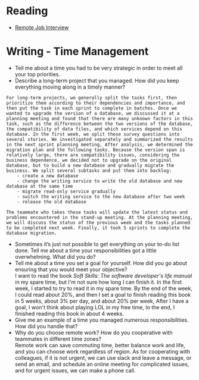 # Reading

- [Remote Job Interview](https://www.themuse.com/advice/interview-questions-remote-work )


# Writing - Time Management

- Tell me about a time you had to be very strategic in order to meet all your top priorities.
- Describe a long-term project that you managed. How did you keep everything moving along in a timely manner? 
``` 
For long-term projects, we generally split the tasks first, then prioritize them according to their dependencies and importance, and then put the task in each sprint to complete in batches. Once we wanted to upgrade the version of a database, we discussed it at a planning meeting and found that there are many unknown factors in this task, such as the difference between the two versions of the database, the compatibility of data files, and which services depend on this database. In the first week, we split these survey questions into several stories. We investigated separately and summarized the results in the next sprint planning meeting, After analysis, we determined the migration plan and the following tasks. Because the version span is relatively large, there are compatibility issues, considering the business dependence, we decided not to upgrade on the original database, but to build a new database and gradually migrate the business. We split several subtasks and put them into backlog:
    - create a new database
    - change the writing service to write the old database and new database at the same time
    - migrate read-only service gradually
    - switch the writing service to the new database after two week
    - release the old database

The teammate who takes these tasks will update the latest status and problems encountered in the stand-up meeting. At the planning meeting, we will discuss the status of the previous week and the tasks planned to be completed next week. Finally, it took 5 sprints to complete the database migration.
```
- Sometimes it’s just not possible to get everything on your to-do list done. Tell me about a time your responsibilities got a little overwhelming. What did you do?
- Tell me about a time you set a goal for yourself. How did you go about ensuring that you would meet your objective?  
I want to read the book *Soft Skills: The software developer's life manual* in my spare time, but I'm not sure how long I can finish it. In the first week, I started to try to read it in my spare time. By the end of the week, I could read about 20%, and then I set a goal to finish reading this book in 5 weeks, about 3% per day, and about 20% per week, After I have a goal, I won't think about playing LOL in my free time, In the end, I finished reading this book in about 4 weeks.
- Give me an example of a time you managed numerous responsibilities. How did you handle that?
- Why do you choose remote work? How do you cooperative with teammates in different time zones?  
Remote work can save commuting time, better balance work and life, and you can choose work regardless of region. As for cooperating with colleagues, if it is not urgent, we can use slack and leave a message, or send an email, and schedule an online meeting for complicated issues, and for urgent issues, we can make a phone call.
